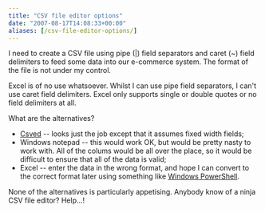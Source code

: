 ```yaml
---
title: "CSV file editor options"
date: "2007-08-17T14:08:33+00:00"
aliases: [/csv-file-editor-options/]
---
```


I need to create a CSV file using pipe (|) field separators and caret (~) field delimiters to feed some data into our e-commerce system. The format of the file is not under my control.

Excel is of no use whatsoever. Whilst I can use pipe field separators, I can't use caret field delimiters. Excel only supports single or double quotes or no field delimiters at all.

What are the alternatives?

- [Csved](http://csved.sjfrancke.nl/index.html) -- looks just the job except that it assumes fixed width fields;
- Windows notepad -- this would work OK, but would be pretty nasty to work with. All of the colums would be all over the place, so it would be difficult to ensure that all of the data is valid;
- Excel -- enter the data in the wrong format, and hope I can convert to the correct format later using something like [Windows PowerShell](http://www.microsoft.com/windowsserver2003/technologies/management/powershell/default.mspx).

None of the alternatives is particularly appetising. Anybody know of a ninja CSV file editor? Help...!
